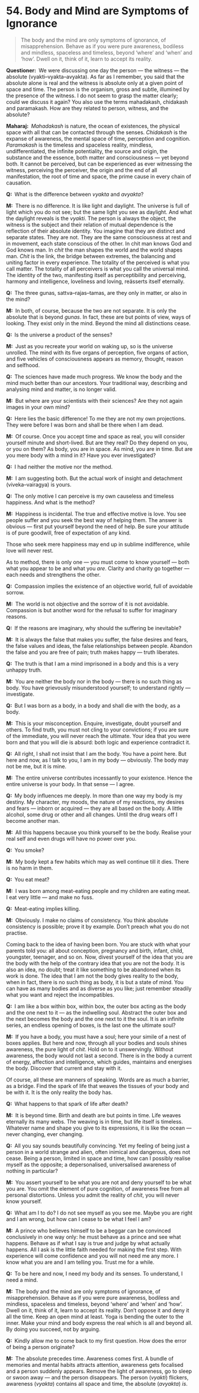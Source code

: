 # 54. Body and Mind are Symptoms of Ignorance

>The body and the mind are only symptoms of ignorance, of misapprehension. Behave as if you were pure awareness, bodiless and mindless, spaceless and timeless, beyond ‘where’ and ‘when’ and ‘how’. Dwell on it, think of it, learn to accept its reality.

**Questioner:**&ensp;We were discussing one day the person — the witness — the absolute (<span data-tippy-content="Person, the outer self.">vyakti</span>–<span data-tippy-content="Manifest matter, the evolved nature. Opposite is <em>avyakta</em>.">vyakta</span>–<span data-tippy-content="Unmanifest. Opposite is <em>vyakta</em>.">avyakta</span>). As far as I remember, you said that the absolute alone is real and the witness is absolute only at a given point of space and time. The person is the organism, gross and subtle, illumined by the presence of the witness. I do not seem to grasp the matter clearly; could we discuss it again? You also use the terms <span data-tippy-content="The great expanse of existence, the universe of matter and energy.">mahadakash</span>, <span data-tippy-content="[<em>chit</em>, to perceive + <em>akash</em>, expanse, sky] Brahman in its aspect of limitless knowledge, the expanse of awareness. Variously used for consciousness, individual as well as universal.">chidakash</span> and <span data-tippy-content="The great expanse, the timeless and spaceless reality; the Absolute being.">paramakash</span>. How are they related to person, witness, and the absolute?

**Maharaj:**&ensp;*Mahadakash* is nature, the ocean of existences, the physical space with all that can be contacted through the senses. *Chidakash* is the expanse of awareness, the mental space of time, perception and cognition. *Paramakash* is the timeless and spaceless reality, mindless, undifferentiated, the infinite potentiality, the source and origin, the substance and the essence, both matter and consciousness — yet beyond both. It cannot be perceived, but can be experienced as ever witnessing the witness, perceiving the perceiver, the origin and the end of all manifestation, the root of time and space, the prime cause in every chain of causation.

**Q:**&ensp;What is the difference between *vyakta* and *avyakta*?

**M:**&ensp;There is no difference. It is like light and daylight. The universe is full of light which you do not see; but the same light you see as daylight. And what the daylight reveals is the *vyakti*. The person is always the object, the witness is the subject and their relation of mutual dependence is the reflection of their absolute identity. You imagine that they are distinct and separate states. They are not. They are the same consciousness at rest and in movement, each state conscious of the other. In <span data-tippy-content="Universal consciousness.">chit</span> man knows God and God knows man. In *chit* the man shapes the world and the world shapes man. *Chit* is the link, the bridge between extremes, the balancing and uniting factor in every experience. The totality of the perceived is what you call matter. The totality of all perceivers is what you call the universal mind. The identity of the two, manifesting itself as perceptibility and perceiving, harmony and intelligence, loveliness and loving, reässerts itself eternally.

**Q:**&ensp;The three <span data-tippy-content="Attributes, qualities. In <em>Samkhya</em> philosophy the three attributes of the cosmic substance (<em>prakriti</em>) are: illuminating (<em>sattva</em>), activating (<em>rajas</em>) and restraining (<em>tamas</em>).">guna</span>s, <span data-tippy-content="Being, existence, true essence. In <em>yoga</em> the quality of purity or goodness.">sattva</span>–<span data-tippy-content="Motivity, activity, energy. One of the three <em>gunas</em> or qualities of matter: <em>sattva</em>, <em>rajas</em> and <em>tamas</em>. In <em>yoga</em>, egoism.">rajas</span>–<span data-tippy-content="Darkness, inertia, passivity. One of the three constituents (<em>gunas</em>) of the cosmic substance: <em>sattva</em>, <em>rajas</em> and <em>tamas</em>.">tamas</span>, are they only in matter, or also in the mind?

**M:**&ensp;In both, of course, because the two are not separate. It is only the absolute that is beyond *gunas*. In fact, these are but points of view, ways of looking. They exist only in the mind. Beyond the mind all distinctions cease.

**Q:**&ensp;Is the universe a product of the senses?

**M:**&ensp;Just as you recreate your world on waking up, so is the universe unrolled. The mind with its five organs of perception, five organs of action, and five vehicles of consciousness appears as memory, thought, reason and selfhood.

**Q:**&ensp;The sciences have made much progress. We know the body and the mind much better than our ancestors. Your traditional way, describing and analysing mind and matter, is no longer valid.

**M:**&ensp;But where are your scientists with their sciences? Are they not again images in your own mind?

**Q:**&ensp;Here lies the basic difference! To me they are not my own projections. They were before I was born and shall be there when I am dead.

**M:**&ensp;Of course. Once you accept time and space as real, you will consider yourself minute and short-lived. But are they real? Do they depend on you, or you on them? As body, you are in space. As mind, you are in time. But are you mere body with a mind in it? Have you ever investigated?

**Q:**&ensp;I had neither the motive nor the method.

**M:**&ensp;I am suggesting both. But the actual work of insight and detachment (<span data-tippy-content="Discrimination; discrimination between the true and the false, the real and the unreal. <em>Viveka</em> is an expression of the spiritual consciousness hidden behind the mind. It leads to <em>vairagya</em>.">viveka</span>–<span data-tippy-content="Dispassion, indifference to the pains and pleasures of the material world.">vairagya</span>) is yours.

**Q:**&ensp;The only motive I can perceive is my own causeless and timeless happiness. And what is the method?

**M:**&ensp;Happiness is incidental. The true and effective motive is love. You see people suffer and you seek the best way of helping them. The answer is obvious — first put yourself beyond the need of help. Be sure your attitude is of pure goodwill, free of expectation of any kind. 

Those who seek mere happiness may end up in sublime indifference, while love will never rest. 

As to method, there is only one — you must come to know yourself — both what you appear to be and what you *are*. Clarity and charity go together — each needs and strengthens the other.

**Q:**&ensp;Compassion implies the existence of an objective world, full of avoidable sorrow.

**M:**&ensp;The world is not objective and the sorrow of it is not avoidable. Compassion is but another word for the refusal to suffer for imaginary reasons.

**Q:**&ensp;If the reasons are imaginary, why should the suffering be inevitable?

**M:**&ensp;It is always the false that makes you suffer, the false desires and fears, the false values and ideas, the false relationships between people. Abandon the false and you are free of pain; truth makes happy — truth liberates.

**Q:**&ensp;The truth is that I am a mind imprisoned in a body and this is a very unhappy truth.

**M:**&ensp;You are neither the body nor in the body — there is no such thing as body. You have grievously misunderstood yourself; to understand rightly — investigate.

**Q:**&ensp;But I was born as a body, in a body and shall die with the body, as a body.

**M:**&ensp;This is your misconception. Enquire, investigate, doubt yourself and others. To find truth, you must not cling to your convictions; if you are sure of the immediate, you will never reach the ultimate. Your idea that you were born and that you will die is absurd: both logic and experience contradict it.

**Q:**&ensp;All right, I shall not insist that I am the body. You have a point here. But here and now, as I talk to you, I am in my body — obviously. The body may not be me, but it is mine.

**M:**&ensp;The entire universe contributes incessantly to your existence. Hence the entire universe is your body. In that sense — I agree.

**Q:**&ensp;My body influences me deeply. In more than one way my body is my destiny. My character, my moods, the nature of my reactions, my desires and fears — inborn or acquired — they are all based on the body. A little alcohol, some drug or other and all changes. Until the drug wears off I become another man.

**M:**&ensp;All this happens because you think yourself to be the body. Realise your real self and even drugs will have no power over you.

**Q:**&ensp;You smoke?

**M:**&ensp;My body kept a few habits which may as well continue till it dies. There is no harm in them.

**Q:**&ensp;You eat meat?

**M:**&ensp;I was born among meat-eating people and my children are eating meat. I eat very little — and make no fuss.

**Q:**&ensp;Meat-eating implies killing.

**M:**&ensp;Obviously. I make no claims of consistency. You think absolute consistency is possible; prove it by example. Don’t preach what you do not practise. 

Coming back to the idea of having been born. You are stuck with what your parents told you: all about conception, pregnancy and birth, infant, child, youngster, teenager, and so on. Now, divest yourself of the idea that you are the body with the help of the contrary idea that you are not the body. It is also an idea, no doubt; treat it like something to be abandoned when its work is done. The idea that I am not the body gives reality to the body, when in fact, there is no such thing as body, it is but a state of mind. You can have as many bodies and as diverse as you like; just remember steadily what you want and reject the incompatibles.

**Q:**&ensp;I am like a box within box, within box, the outer box acting as the body and the one next to it — as the indwelling soul. Abstract the outer box and the next becomes the body and the one next to it the soul. It is an infinite series, an endless opening of boxes, is the last one the ultimate soul?

**M:**&ensp;If you have a body, you must have a soul; here your simile of a nest of boxes applies. But here and now, through all your bodies and souls shines awareness, the pure light of *chit*. Hold on to it unswervingly. Without awareness, the body would not last a second. There is in the body a current of energy, affection and intelligence, which guides, maintains and energises the body. Discover that current and stay with it. 

Of course, all these are manners of speaking. Words are as much a barrier, as a bridge. Find the spark of life that weaves the tissues of your body and be with it. It is the only reality the body has.

**Q:**&ensp;What happens to that spark of life after death?

**M:**&ensp;It is beyond time. Birth and death are but points in time. Life weaves eternally its many webs. The weaving is in time, but life itself is timeless. Whatever name and shape you give to its expressions, it is like the ocean — never changing, ever changing.

**Q:**&ensp;All you say sounds beautifully convincing. Yet my feeling of being just a person in a world strange and alien, often inimical and dangerous, does not cease. Being a person, limited in space and time, how can I possibly realise myself as the opposite; a depersonalised, universalised awareness of nothing in particular?

**M:**&ensp;You assert yourself to be what you are not and deny yourself to be what you are. You omit the element of pure cognition, of awareness free from all personal distortions. Unless you admit the reality of *chit*, you will never know yourself.

**Q:**&ensp;What am I to do? I do not see myself as you see me. Maybe you are right and I am wrong, but how can I cease to be what I feel I am?

**M:**&ensp;A prince who believes himself to be a beggar can be convinced conclusively in one way only: he must behave as a prince and see what happens. Behave as if what I say is true and judge by what actually happens. All I ask is the little faith needed for making the first step. With experience will come confidence and you will not need me any more. I know what you are and I am telling you. Trust me for a while.

**Q:**&ensp;To be here and now, I need my body and its senses. To understand, I need a mind.

**M:**&ensp;The body and the mind are only symptoms of ignorance, of misapprehension. Behave as if you were pure awareness, bodiless and mindless, spaceless and timeless, beyond ‘where’ and ‘when’ and ‘how’. Dwell on it, think of it, learn to accept its reality. Don’t oppose it and deny it all the time. Keep an open mind at least. <span data-tippy-content="One of the six systems of the Hindu philosophy (from <em>yoj</em>, to yoke or join). <em>Yoga</em> teaches the means by which the individual spirit (<em>jivatma</em>) can be joined or united with the universal spirit (<em>Paramatma</em>).">Yoga</span> is bending the outer to the inner. Make your mind and body express the real which is all and beyond all. By doing you succeed, not by arguing.

**Q:**&ensp;Kindly allow me to come back to my first question. How does the error of being a person originate?

**M:**&ensp;The absolute precedes time. Awareness comes first. A bundle of memories and mental habits attracts attention, awareness gets focalised and a person suddenly appears. Remove the light of awareness, go to sleep or swoon away — and the person disappears. The person (*vyakti*) flickers, awareness (*vyakta*) contains all space and time, the absolute (*avyakta*) *is*.

<script>
export default {
  props: ["slot-key"],
  mounted () {
    tippy("[data-tippy-content]", {allowHTML: true});
  }
}
</script>